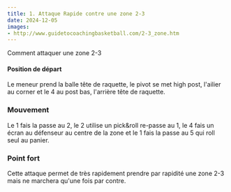 ```yaml
---
title: 1. Attaque Rapide contre une zone 2-3
date: 2024-12-05
images: 
- http://www.guidetocoachingbasketball.com/2-3_zone.htm
---
```


Comment attaquer une zone 2-3

#### Position de départ

Le meneur prend la balle tête de raquette, le pivot se met high post, l'ailier au corner et le 4 au post bas, l'arrière tête de raquette.

### Mouvement

Le 1 fais la passe au 2, le 2 utilise un pick&roll re-passe au 1, le 4 fais un écran au défenseur au centre de la zone et le 1 fais la passe au 5 qui roll seul au panier.

### Point fort

Cette attaque permet de très rapidement prendre par rapidité une zone 2-3 mais ne marchera qu'une fois par contre. 


